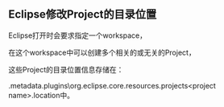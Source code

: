 ## Eclipse修改Project的目录位置


Eclipse打开时会要求指定一个workspace，

在这个workspace中可以创建多个相关的或无关的Project，

这些Project的目录位置信息存储在：

<path to workspace>\.metadata\.plugins\org.eclipse.core.resources\.projects\<project name>\.location中。